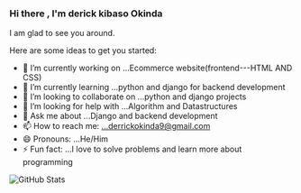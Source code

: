 ### Hi there , I'm derick kibaso Okinda
I am glad to see you around.


Here are some ideas to get you started:

- 🔭 I’m currently working on ...Ecommerce website(frontend---HTML AND CSS)
- 🌱 I’m currently learning ...python and django for backend development
- 👯 I’m looking to collaborate on ...python and django projects
- 🤔 I’m looking for help with ...Algorithm and Datastructures
- 💬 Ask me about ...Django and backend development
- 📫 How to reach me: ...derrickokinda9@gmail.com
- 😄 Pronouns: ...He/Him
- ⚡ Fun fact: ...I love to solve problems and learn more about programming

![GitHub Stats](https://github-readme-stats.vercel.app/api?username=derick-droid&theme=radical) 
